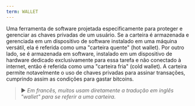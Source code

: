 ```yaml
---
term: WALLET
---
```


Uma ferramenta de software projetada especificamente para proteger e gerenciar as chaves privadas de um usuário. Se a carteira é armazenada e gerenciada em um dispositivo de software instalado em uma máquina versátil, ela é referida como uma "carteira quente" (hot wallet). Por outro lado, se é armazenada em software, instalado em um dispositivo de hardware dedicado exclusivamente para essa tarefa e não conectado à internet, então é referida como uma "carteira fria" (cold wallet). A carteira permite notavelmente o uso de chaves privadas para assinar transações, cumprindo assim as condições para gastar bitcoins.

> ► *Em francês, muitos usam diretamente a tradução em inglês "wallet" para se referir a uma carteira.*
